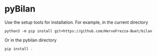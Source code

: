 # pyBilan


Use the setup tools for installation. For example, in the current directory

```
python3 -m pip install git+https://github.com/HerveFrezza-Buet/bilan
```

Or in the pybilan directory


```
pip install .
```


